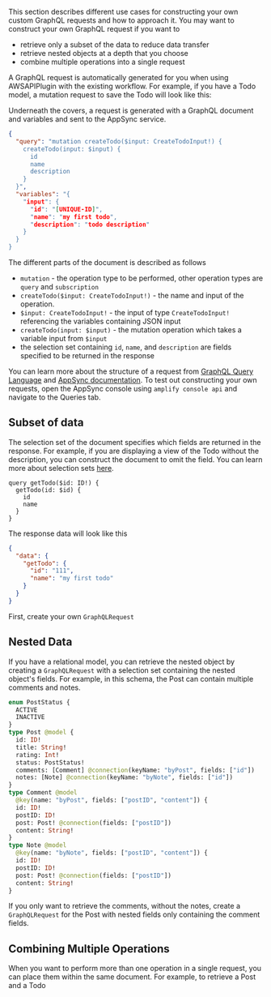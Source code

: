 This section describes different use cases for constructing your own custom GraphQL requests and how to approach it. You may want to construct your own GraphQL request if you want to
- retrieve only a subset of the data to reduce data transfer
- retrieve nested objects at a depth that you choose
- combine multiple operations into a single request

A GraphQL request is automatically generated for you when using AWSAPIPlugin with the existing workflow. For example, if you have a Todo model, a mutation request to save the Todo will look like this:

<inline-fragment platform="ios" src="~/lib/graphqlapi/fragments/ios/advanced-workflows/10_example.md"></inline-fragment>
<inline-fragment platform="android" src="~/lib/graphqlapi/fragments/android/advanced-workflows/10_example.md"></inline-fragment>

Underneath the covers, a request is generated with a GraphQL document and variables and sent to the AppSync service. 

```json
{ 
  "query": "mutation createTodo($input: CreateTodoInput!) {
    createTodo(input: $input) {
      id
      name
      description
    }
  }",
  "variables": "{
    "input": {
      "id": "[UNIQUE-ID]",
      "name": "my first todo",
      "description": "todo description"
    }
  }
}
```

The different parts of the document is described as follows
- `mutation` - the operation type to be performed, other operation types are `query` and `subscription`
- `createTodo($input: CreateTodoInput!)` - the name and input of the operation. 
- `$input: CreateTodoInput!` - the input of type `CreateTodoInput!` referencing the variables containing JSON input
- `createTodo(input: $input)` - the mutation operation which takes a variable input from `$input`
- the selection set containing `id`, `name`, and `description` are fields specified to be returned in the response

You can learn more about the structure of a request from [GraphQL Query Language](https://graphql.org/learn/) and [AppSync documentation](https://docs.aws.amazon.com/appsync/latest/devguide/graphql-overview.html). To test out constructing your own requests, open the AppSync console using `amplify console api` and navigate to the Queries tab.

## Subset of data

The selection set of the document specifies which fields are returned in the response. For example, if you are displaying a view of the Todo without the description, you can construct the document to omit the field. You can learn more about selection sets [here](https://spec.graphql.org/draft/#sec-Selection-Sets).

```
query getTodo($id: ID!) {
  getTodo(id: $id) {
    id
    name
  }
}
```
The response data will look like this
```json
{
  "data": {
    "getTodo": {
      "id": "111",
      "name": "my first todo"
    }
  }
}
```
First, create your own `GraphQLRequest`

<inline-fragment platform="ios" src="~/lib/graphqlapi/fragments/ios/advanced-workflows/20_custom.md"></inline-fragment>
<inline-fragment platform="android" src="~/lib/graphqlapi/fragments/android/advanced-workflows/20_custom.md"></inline-fragment>

## Nested Data
If you have a relational model, you can retrieve the nested object by creating a `GraphQLRequest` with a selection set containing the nested object's fields. For example, in this schema, the Post can contain multiple comments and notes.
```graphql
enum PostStatus {
  ACTIVE
  INACTIVE
}
type Post @model {
  id: ID!
  title: String!
  rating: Int!
  status: PostStatus!
  comments: [Comment] @connection(keyName: "byPost", fields: ["id"])
  notes: [Note] @connection(keyName: "byNote", fields: ["id"])
}
type Comment @model
  @key(name: "byPost", fields: ["postID", "content"]) {
  id: ID!
  postID: ID!
  post: Post! @connection(fields: ["postID"])
  content: String!
}
type Note @model
  @key(name: "byNote", fields: ["postID", "content"]) {
  id: ID!
  postID: ID!
  post: Post! @connection(fields: ["postID"])
  content: String!
}
```
If you only want to retrieve the comments, without the notes, create a `GraphQLRequest` for the Post with nested fields only containing the comment fields.

<inline-fragment platform="ios" src="~/lib/graphqlapi/fragments/ios/advanced-workflows/30_nested.md"></inline-fragment>
<inline-fragment platform="android" src="~/lib/graphqlapi/fragments/android/advanced-workflows/30_nested.md"></inline-fragment>

## Combining Multiple Operations

When you want to perform more than one operation in a single request, you can place them within the same document. For example, to retrieve a Post and a Todo

<inline-fragment platform="ios" src="~/lib/graphqlapi/fragments/ios/advanced-workflows/40_multiple.md"></inline-fragment>
<inline-fragment platform="android" src="~/lib/graphqlapi/fragments/android/advanced-workflows/40_multiple.md"></inline-fragment>